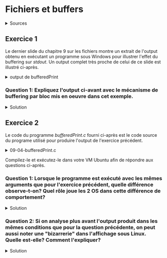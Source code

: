 # Fichiers et buffers
<details>
<summary>Sources</summary>
https://fastbitlab.com/microcontroller-embedded-c-programming-lecture-66-scanf-exercise-implementation/
</details>

## Exercice 1
Le dernier slide du chapitre 9 sur les fichiers montre un extrait de l'output obtenu en exécutant un programme sous Windows pour illustrer l'effet du buffering sur _stdout_. Un output complet très proche de celui de ce slide est illustré ci-après.

<details>
<summary>output de bufferedPrint</summary>

```
INFO: produit sous Windows 11/x86_64 avec mingw.
```

```
$ .\bufferedPrint.exe 10 0
buffer size = 10 characters
flush never
Enter the first numb
```

```
$ .\bufferedPrint.exe 10 0
buffer size = 10 characters
flush never
Enter the first numb12
er: Enter the second
```

```
$ .\bufferedPrint.exe 10 0
buffer size = 10 characters
flush never
Enter the first numb12
er: Enter the second12
 number: Enter the third numbe
```

```
$ .\bufferedPrint.exe 10 0
buffer size = 10 characters
flush never
Enter the first numb12
er: Enter the second12
 number: Enter the third numbe12
r:
Average is : 12.000000
```

</details>

### Question 1: Expliquez l'output ci-avant avec le mécanisme de buffering par bloc mis en oeuvre dans cet exemple.

<details>
<summary>Solution</summary>
<p></p>

    $ .\bufferedPrint.exe 10 0

On appelle le programme avec un buffer de 10 octets (caractères) et on désactive les appels à fflush().

    buffer size = 10 characters
    flush never
    Enter the first numb

L'affichage s'arrête après avoir afficher les **20 premiers caractères** de la chaîne d'invite _"Enter the first number: "_ qui en compte 24. En fait, le buffer de 10 caractères alloué pour stdout a été vidé chaque fois qu'il était plein jusqu'à rencontrer le premier _scanf()_ qui met le programme en attente d'input sur stdin. Le buffer de stdout contient maintenant les 4 caractères _"er: "_ pas encore affichés.
 
    Enter the first numb12
    er: Enter the second

Après que l'utilisateur ait saisi une valeur (_12_ ici), le _scanf()_ rend la main au programme qui affiche **encore 20 caractères** correspondant aux 4 caractères en attente dans le buffer suivi des 16 premmier caractères de la 2ème invite _"Enter the second number: "_ qui en compte 25. Le programme est maintenant en attente sur le second scanf() et il reste 9 caractères dans le buffer: _" number: "_.

    er: Enter the second12
     number: Enter the third numbe

Même opération que précédemment, sauf que cette fois le programme a pu afficher **30 caractères** incluant les 9 caractères encore dans le buffer et 21 des 24 caractères de la dernière invite. Après celà, il reste donc les 3 caractères "r: " dans le buffer.

    number: Enter the third numbe12
    r:
    Average is : 12.000000

Finalement, le dernier scanf() traite la 3ème entrée de l'utilisateur et le programme se termine, provoquant la fermerture de stdin et stdout et donc l'envoi du reste du buffer de ce dernier au terminal.

</details>

## Exercice 2
Le code du programme _bufferedPrint.c_ fourni ci-après est le code source du programe utilisé pour produire l'output de l'exercice précédent. 

<details>
<summary>09-04-bufferedPrint.c</summary>

~~~cpp
// this program demonstrates the need for flushing buffer when stdout is in full buffer mode (no care for '\n')
// call it like this: bufferedPrint <nb chars in buffer for display> <when fflush should be invoked>
// fflush to be invoked
// - 0 => never
// - 1 => only after all inputs were requested
// - >1 => everytime

#include <stdio.h>
#include <stdlib.h>

int main(int argc, char *argv[]) {

    if (argc != 3) {
        printf("Usage: bufferedPrint <buffer size = nb chars> <nb flushes = 0 (never), 1 (at end) or more (always)>\n");
        return EXIT_FAILURE;
    }

    int bufsiz = atoi(argv[1]), nflush = atoi(argv[2]);
    printf("buffer size = %d characters\n", bufsiz);
    printf("flush %s\n", (nflush > 1) ? "always" : (nflush > 0) ? "at the end" : "never");

    // according to https://en.cppreference.com/w/c/io/setvbuf
    // set FULL BUFFERING mode with fixed length
    setvbuf(stdout, (char *)NULL, _IOFBF, bufsiz);

    float number1, number2, number3;
    float average;

    printf("Enter the first number: ");
    if (nflush > 1) fflush(stdout);
    scanf("%f", &number1);
    printf("Enter the second number: ");
    if (nflush > 1) fflush(stdout);
    scanf("%f", &number2);
    printf("Enter the third number: ");
    if (nflush > 0) fflush(stdout);
    scanf("%f", &number3);

    average = (number1 + number2 + number3) / 3;

    printf("\nAverage is : %f\n", average);

    return 0;
}
~~~

</details>

<p></p>

Compilez-le et exécutez-le dans votre VM Ubuntu afin de répondre aux questions ci-après.

### Question 1: Lorsque le programme est exécuté avec les mêmes arguments que pour l'exercice précédent, quelle différence observe-t-on? Quel rôle joue les 2 OS dans cette différence de comportement?

<details>
<summary>Solution</summary>
<p></p>

L'exécution sous Linux produit l'output suivant:

~~~
$ 09-04-bufferedPrint 10 0
buffer size = 10 characters
flush never
12
Enter the first number: 12
12
Enter the second number: Enter the third number: 
Average is : 12.000000
~~~

On constate que les prompts sont affichés en entier mais après que l'on ait saisi les inputs. 

Cette différence de comportement peut être en partie expliquée par le fait que l'ordre de buffering passé avec _setvbuf()_ est traité de manière différente par les 2 OS:
- Sous Windows: le buffering est effectué en mode bloc avec des blocs de 10 caractères, comme demandé
- sous Linux: le buffering est en fait effectué en mode texte, le buffer est vidé lorsque un '\n' y est écrit

</details>

### Question 2: Si on analyse plus avant l'output produit dans les mêmes conditions que pour la question précédente, on peut aussi noter une "bizarrerie" dans l'affichage sous Linux. Quelle est-elle? Comment l'expliquer?

<details>
<summary>Solution</summary>

<p></p>
La différence de stratégie de buffering n'explique pas tout le comportement que nous observons dans l'output de la question précédente. En effet, si on regarde le code source de <i>09-04-bufferedPrint.c</i> on peut noter que les invites sont affichées par des appels à <i>printf()</i> sans <i>'\n'</i>. Les 3 invites ne devraient donc pas être affichées à l'écran avant que le résultat du calcul de ne le soit, puisque c'est ici seulement que le premier <i>'\n'</i> est écrit dans le buffer de <i>stdout</i>. Or, les messages d'invite sont affichés:

- le premier, après avoir saisi 1 input,
- les 2 suivants, après avoir saisi les 2 inputs suivants.

Cette observation plus attentive ne peut pas être expliquée avec la seule différence de stratégie de buffering entre les 2 OS. Pour l'expliquer il faut d'abord savoir que, sur les systèmes Posix:

1) _stdin_ et _stdout_ appliquent toutes deux une stratégie de buffering par ligne lorsque elles sont en mode buffering.
2) _stdout_ est automatiquement vidée lorsqu'une tentative de lecture sur _stdin_ nécessite une lecture depuis le terminal.

Ensuite, il faut comprendre les appels à _scanf()_ et leur influence sur _stdin_. Sans rentrer dans les détails, _scanf()_ ne consomme pas le _'\n'_ après le nombre lu. C'est le _scanf()_ suivant qui le fait pour atteindre le premier caractère qui correspond au format attendu: "%d" attend un chiffre. La lecture de la ligne sur _stdin_, et donc le vidage de _stdout_, est déclenchée en retard d'un _scanf()_, ce qui explique le phénomène observé.

</details>
